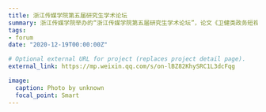 ```yaml
---
title: 浙江传媒学院第五届研究生学术论坛
summary: 浙江传媒学院举办的“浙江传媒学院第五届研究生学术论坛”，论文《卫健类政务短视频的时间影响因素实证分析》入选。
tags:
- forum
date: "2020-12-19T00:00:00Z"

# Optional external URL for project (replaces project detail page).
external_link: https://mp.weixin.qq.com/s/on-lBZ82KhySRC1L3dcFqg

image:
  caption: Photo by unknown
  focal_point: Smart
---
```

